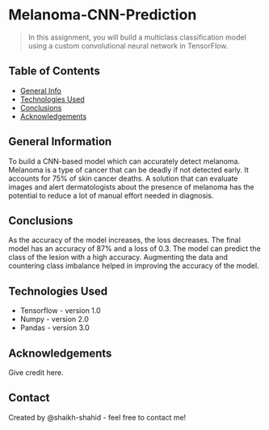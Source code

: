 # Melanoma-CNN-Prediction

> In this assignment, you will build a multiclass classification model using a custom convolutional neural network in TensorFlow.


## Table of Contents
* [General Info](#general-information)
* [Technologies Used](#technologies-used)
* [Conclusions](#conclusions)
* [Acknowledgements](#acknowledgements)

<!-- You can include any other section that is pertinent to your problem -->

## General Information
To build a CNN-based model which can accurately detect melanoma. Melanoma is a type of cancer that can be deadly if not detected early. It accounts for 75% of skin cancer deaths. A solution that can evaluate images and alert dermatologists about the presence of melanoma has the potential to reduce a lot of manual effort needed in diagnosis.

<!-- You don't have to answer all the questions - just the ones relevant to your project. -->

## Conclusions
As the accuracy of the model increases, the loss decreases. The final model has an accuracy of 87% and a loss of 0.3. The model can predict the class of the lesion with a high accuracy. Augmenting the data and countering class imbalance helped in improving the accuracy of the model.

<!-- You don't have to answer all the questions - just the ones relevant to your project. -->


## Technologies Used
- Tensorflow - version 1.0
- Numpy - version 2.0
- Pandas - version 3.0

## Acknowledgements
Give credit here.

## Contact
Created by @shaikh-shahid - feel free to contact me!
